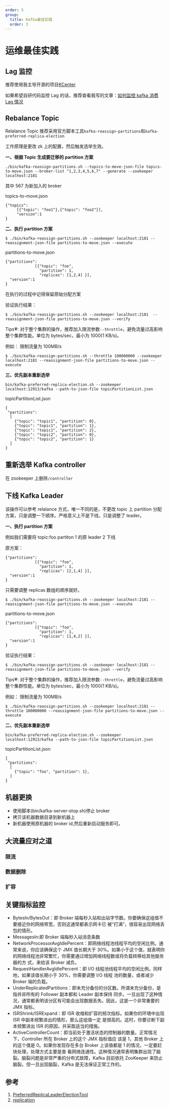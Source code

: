 ```yaml
---
order: 5
group:
  title: Kafka最佳实践
  order: 3
---
```


# 运维最佳实践

## Lag 监控

推荐使用我主导开源的项目[KCenter](https://github.com/xaecbd/KCenter)

如果希望自研代码监控 Lag 的话，推荐查看我写的文章：[如何监控 kafka 消费 Lag 情况](http://blog.trumandu.top/2019/04/13/%E5%A6%82%E4%BD%95%E7%9B%91%E6%8E%A7kafka%E6%B6%88%E8%B4%B9Lag%E6%83%85%E5%86%B5/)

## Rebalance Topic

Relalance Topic 推荐采用官方脚本工具`kafka-reassign-partitions`和`kafka-preferred-replica-election`

工作原理是更改 zk 上的配置，然后触发选举生效。

**一、根据 Topic 生成要迁移的 partition 方案**

```
./bin/kafka-reassign-partitions.sh --topics-to-move-json-file topics-to-move.json --broker-list "1,2,3,4,5,6,7" --generate --zookeeper localhost:2181
```

其中 567 为新加入的 broker

topics-to-move.json

```
{"topics":
     [{"topic": "foo1"},{"topic": "foo2"}],
     "version":1
}
```

**二、执行 partition 方案**

```
$ ./bin/kafka-reassign-partitions.sh --zookeeper localhost:2181 --reassignment-json-file partitions-to-move.json --execute
```

partitions-to-move.json

```
{"partitions":
             [{"topic": "foo",
               "partition": 1,
               "replicas": [1,2,4] }],
  "version":1
}
```

在执行的过程中记得保留原始分配方案

验证执行结果：

```
$ ./bin/kafka-reassign-partitions.sh --zookeeper localhost:2181  --reassignment-json-file partitions-to-move.json --verify
```

Tips💗:
对于整个集群的操作，推荐加入限流参数`--throttle`，避免流量过高影响整个集群性能。单位为 bytes/sec，最小为 1000(1 KB/s)。

例如： 限制流量为 100MB/s

```
$ ./bin/kafka-reassign-partitions.sh --throttle 100000000 --zookeeper localhost:2181 --reassignment-json-file partitions-to-move.json --execute

```

**三、优先副本重新选举**

```
bin/kafka-preferred-replica-election.sh --zookeeper localhost:12913/kafka --path-to-json-file topicPartitionList.json
```

topicPartitionList.json

```
{
 "partitions":
  [
    {"topic": "topic1", "partition": 0},
    {"topic": "topic1", "partition": 1},
    {"topic": "topic1", "partition": 2},
    {"topic": "topic2", "partition": 0},
    {"topic": "topic2", "partition": 1}
  ]
}
```

## 重新选举 Kafka controller

在 zookeeper 上删除`/controller`

## 下线 Kafka Leader

该操作可以参考 relalance 方式，唯一不同的是，不更改 topic 上 partition 分配方案，只是调整一下顺序。严格意义上不是下线，只是调整了 leader。

**一、执行 partition 方案**

例如我们需要将 topic:foo partiton 1 的原 leader 2 下线

原方案：

```
{"partitions":
             [{"topic": "foo",
               "partition": 1,
               "replicas": [2,1,4] }],
  "version":1
}
```

只需要调整 replicas 数组的顺序就好。

```
$ ./bin/kafka-reassign-partitions.sh --zookeeper localhost:2181 --reassignment-json-file partitions-to-move.json --execute
```

partitions-to-move.json

```
{"partitions":
             [{"topic": "foo",
               "partition": 1,
               "replicas": [1,4,2] }],
  "version":1
}
```

验证执行结果：

```
$ ./bin/kafka-reassign-partitions.sh --zookeeper localhost:2181 --reassignment-json-file partitions-to-move.json --verify
```

Tips💗:
对于整个集群的操作，推荐加入限流参数`--throttle`，避免流量过高影响整个集群性能。单位为 bytes/sec，最小为 1000(1 KB/s)。

例如： 限制流量为 100MB/s

```
$ ./bin/kafka-reassign-partitions.sh --zookeeper localhost:2181 --throttle 100000000 --reassignment-json-file partitions-to-move.json --execute

```

**二、优先副本重新选举**

```
bin/kafka-preferred-replica-election.sh --zookeeper localhost:12913/kafka --path-to-json-file topicPartitionList.json
```

topicPartitionList.json

```
{
 "partitions":
  [
    {"topic": "foo", "partition": 1},
  ]
}
```

## 机器更换

- 使用脚本(bin/kafka-server-stop.sh)停止 broker
- 拷贝该机器数据目录到新机器上
- 新机器使用原机器的 broker id,然后重新启动服务即可。

## 大流量应对之道

### 限流

### 数据删除

### 扩容

## 关键指标监控

- BytesIn/BytesOut：即 Broker 端每秒⼊站和出站字节数。你要确保这组值不要接近你的⽹络带宽，否则这通常都表示⽹卡已 被“打满”，很容易出现⽹络丢包的情形。
- MessagesIn:即 Broker 端每秒⼊站消息条数
- NetworkProcessorAvgIdlePercent：即⽹络线程池线程平均的空闲⽐例。通常来说，你应该确保这个 JMX 值⻓期⼤于 30%。如果⼩于这个值，就表明你的⽹络线程池⾮常繁忙，你需要通过增加⽹络线程数或将负载转移给其他服务器的⽅ 式，来给该 Broker 减负。
- RequestHandlerAvgIdlePercent：即 I/O 线程池线程平均的空闲⽐例。同样地，如果该值⻓期⼩于 30%，你需要调整 I/O 线程 池的数量，或者减少 Broker 端的负载。
- UnderReplicatedPartitions：即未充分备份的分区数。所谓未充分备份，是指并⾮所有的 Follower 副本都和 Leader 副本保持 同步。⼀旦出现了这种情况，通常都表明该分区有可能会出现数据丢失。因此，这是⼀个⾮常重要的 JMX 指标。
- ISRShrink/ISRExpand：即 ISR 收缩和扩容的频次指标。如果你的环境中出现 ISR 中副本频繁进出的情形，那么这组值⼀定 是很⾼的。这时，你要诊断下副本频繁进出 ISR 的原因，并采取适当的措施。
- ActiveControllerCount：即当前处于激活状态的控制器的数量。正常情况下，Controller 所在 Broker 上的这个 JMX 指标值应 该是 1，其他 Broker 上的这个值是 0。如果你发现存在多台 Broker 上该值都是 1 的情况，⼀定要赶快处理，处理⽅式主要是查 看⽹络连通性。这种情况通常表明集群出现了脑裂。脑裂问题是⾮常严重的分布式故障，Kafka ⽬前依托 ZooKeeper 来防⽌ 脑裂。但⼀旦出现脑裂，Kafka 是⽆法保证正常⼯作的。

## 参考

1. [PreferredReplicaLeaderElectionTool](https://cwiki.apache.org/confluence/display/KAFKA/Replication+tools#Replicationtools-1.PreferredReplicaLeaderElectionTool)
2. [replication](https://kafka.apache.org/documentation/#replication)
